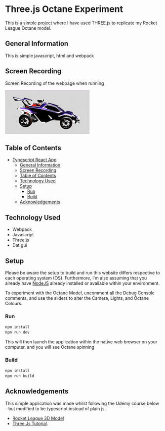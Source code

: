 # Three.js Octane Experiment
This is a simple project where I have used THREE.js to replicate my Rocket League Octane model.

## General Information

This is simple javascript, html and webpack

## Screen Recording

Screen Recording of the webpage when running

![alt-text](https://github.com/prandell/threejs-octane-experiment/blob/main/screenshots/screen-recording.gif)

## Table of Contents

- [Typescript React App](#three.js-octane-experiment)
  - [General Information](#general-information)
  - [Screen Recording](#screen-recording)
  - [Table of Contents](#table-of-contents)
  - [Technology Used](#technology-used)
  - [Setup](#setup)
    - [Run](#run)
    - [Build](#build)
  - [Acknowledgements](#acknowledgements)

## Technology Used

- Webpack
- Javascript
- Three.js
- Dat.gui

## Setup

Please be aware the setup to build and run this website differs respective to each operating system (OS). Furthermore, I'm also assuming that you already have [NodeJS](https://nodejs.org/en/) already installed or available within your environment.

To experiment with the Octane Model, uncomment all the Debug Console comments, and use the sliders to alter the Camera, Lights, and Octane Colours.

### Run

```bash
npm install
npm run dev
```
This will then launch the application within the native web browser on your computer, and you will see Octane spinning

### Build

```bash
npm install
npm run build
```

## Acknowledgements

This simple application was made whilst following the Udemy course below - but modified to be typescript instead of plain js.

- [Rocket League 3D Model](https://skfb.ly/ooqDI)
- [Three Js Tutorial](https://www.youtube.com/watch?v=pUgWfqWZWmM&t=2529s).
